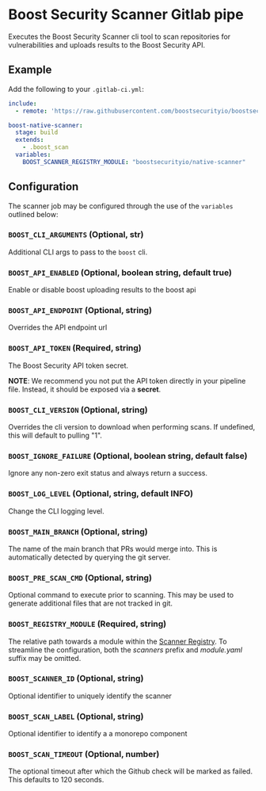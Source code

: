 # Boost Security Scanner Gitlab pipe

Executes the Boost Security Scanner cli tool to scan repositories for
vulnerabilities and uploads results to the Boost Security API.

## Example

Add the following to your `.gitlab-ci.yml`:

```yml
include:
  - remote: 'https://raw.githubusercontent.com/boostsecurityio/boostsec-scanner-gitlab/main/scanner.yml'

boost-native-scanner:
  stage: build
  extends:
    - .boost_scan
  variables:
    BOOST_SCANNER_REGISTRY_MODULE: "boostsecurityio/native-scanner"
```

## Configuration

The scanner job may be configured through the use of the `variables` outlined below:

### `BOOST_CLI_ARGUMENTS` (Optional, str)

Additional CLI args to pass to the `boost` cli.

### `BOOST_API_ENABLED` (Optional, boolean string, default true)

Enable or disable boost uploading results to the boost api

### `BOOST_API_ENDPOINT` (Optional, string)

Overrides the API endpoint url

### `BOOST_API_TOKEN` (Required, string)

The Boost Security API token secret.

**NOTE**: We recommend you not put the API token directly in your pipeline
file. Instead, it should be exposed via a **secret**.

### `BOOST_CLI_VERSION` (Optional, string)

Overrides the cli version to download when performing scans. If undefined,
this will default to pulling "1".

### `BOOST_IGNORE_FAILURE` (Optional, boolean string, default false)

Ignore any non-zero exit status and always return a success.

### `BOOST_LOG_LEVEL` (Optional, string, default INFO)

Change the CLI logging level.

### `BOOST_MAIN_BRANCH` (Optional, string)

The name of the main branch that PRs would merge into. This is automatically
detected by querying the git server.

### `BOOST_PRE_SCAN_CMD` (Optional, string)

Optional command to execute prior to scanning. This may be used to generate
additional files that are not tracked in git.

### `BOOST_REGISTRY_MODULE` (Required, string)

The relative path towards a module within the [Scanner Registry](https://github.com/boostsecurityio/scanner-registry).
To streamline the configuration, both the _scanners_ prefix and _module.yaml_ suffix may be omitted.

### `BOOST_SCANNER_ID` (Optional, string)

Optional identifier to uniquely identify the scanner

### `BOOST_SCAN_LABEL` (Optional, string)

Optional identifier to identify a a monorepo component

### `BOOST_SCAN_TIMEOUT` (Optional, number)

The optional timeout after which the Github check will be marked as failed. This defaults to 120 seconds.

